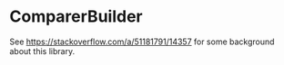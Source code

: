 # ComparerBuilder

See https://stackoverflow.com/a/51181791/14357 for some background about this library.
